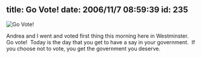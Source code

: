 title: Go Vote!
date: 2006/11/7 08:59:39
id: 235
---
![Go Vote!](/journal_images/votedtoday.jpg)

Andrea and I went and voted first thing this morning here in Westminster.  Go vote!  Today is the day that you get to have a say in your government.  If you choose not to vote, you get the government you deserve.